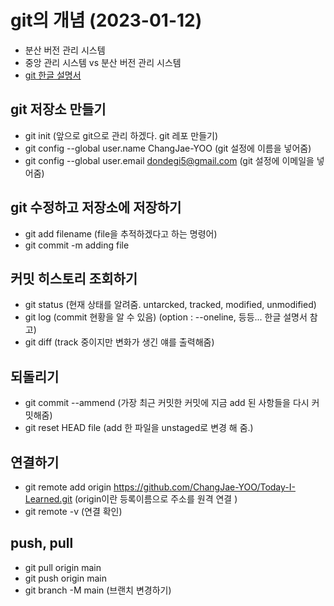 # git의 개념 (2023-01-12)

- 분산 버전 관리 시스템
- 중앙 관리 시스템 vs 분산 버전 관리 시스템
- [git 한글 설명서](https://git-scm.com/book/ko/v2/Git%EC%9D%98-%EA%B8%B0%EC%B4%88-%EC%BB%A4%EB%B0%8B-%ED%9E%88%EC%8A%A4%ED%86%A0%EB%A6%AC-%EC%A1%B0%ED%9A%8C%ED%95%98%EA%B8%B0)  

## git 저장소 만들기
- git init (앞으로 git으로 관리 하겠다. git 레포 만들기)
- git config --global user.name ChangJae-YOO (git 설정에 이름을 넣어줌)
- git config --global user.email dondegi5@gmail.com (git 설정에 이메일을 넣어줌)

## git 수정하고 저장소에 저장하기
- git add filename (file을 추적하겠다고 하는 명령어)
- git commit -m adding file


## 커밋 히스토리 조회하기
- git status (현재 상태를 알려줌. untarcked, tracked, modified, unmodified)
- git log (commit 현황을 알 수 있음) (option : --oneline, 등등... 한글 설명서 참고)
- git diff (track 중이지만 변화가 생긴 얘를 출력해줌)

## 되돌리기
- git commit --ammend (가장 최근 커밋한 커밋에 지금 add 된 사항들을 다시 커밋해줌)
- git reset HEAD file (add 한 파일을 unstaged로 변경 해 줌.)

## 연결하기
- git remote add origin https://github.com/ChangJae-YOO/Today-I-Learned.git (origin이란 등록이름으로 주소를 원격 연결 )
- git remote -v (연결 확인)

## push, pull
- git pull origin main
- git push origin main
- git branch -M main (브랜치 변경하기)
